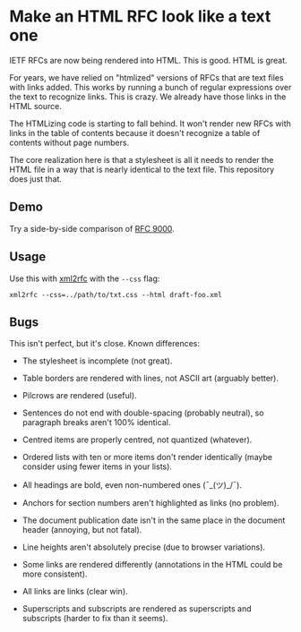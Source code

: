 # Make an HTML RFC look like a text one

IETF RFCs are now being rendered into HTML.  This is good.  HTML is great.

For years, we have relied on "htmlized" versions of RFCs that are text files
with links added.  This works by running a bunch of regular expressions over the
text to recognize links.  This is crazy.  We already have those links in the
HTML source.

The HTMLizing code is starting to fall behind.  It won't render new RFCs with
links in the table of contents because it doesn't recognize a table of contents
without page numbers.

The core realization here is that a stylesheet is all it needs to render the
HTML file in a way that is nearly identical to the text file.  This repository
does just that.

## Demo

Try a side-by-side comparison of [RFC
9000](https://martinthomson.github.io/rfc-txt-html/diff.html).

## Usage

Use this with [xml2rfc](https://pypi.org/project/xml2rfc/) with the `--css`
flag:

```
xml2rfc --css=../path/to/txt.css --html draft-foo.xml
```

## Bugs

This isn't perfect, but it's close.  Known differences:

* The stylesheet is incomplete (not great).

* Table borders are rendered with lines, not ASCII art (arguably better).

* Pilcrows are rendered (useful).

* Sentences do not end with double-spacing (probably neutral), so paragraph
  breaks aren't 100% identical.

* Centred items are properly centred, not quantized (whatever).

* Ordered lists with ten or more items don't render identically (maybe consider
  using fewer items in your lists).

* All headings are bold, even non-numbered ones (¯\_(ツ)_/¯).

* Anchors for section numbers aren't highlighted as links (no problem).

* The document publication date isn't in the same place in the document header
  (annoying, but not fatal).

* Line heights aren't absolutely precise (due to browser variations).

* Some links are rendered differently (annotations in the HTML could be more
  consistent).

* All links are links (clear win).

* Superscripts and subscripts are rendered as superscripts and subscripts
  (harder to fix than it seems).
